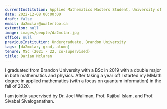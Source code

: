 ```yaml
---
currentInstitution: Applied Mathematics Masters Student, University of Waterloo
date: 2022-12-08 00:00:00
draft: false
email: da2mclar@uwaterloo.ca
extention: null
image: images/people/da2mclar.jpg
office: null
previousInstitution: Undergraduate, Brandon University
tags: [da2mclar, grad, alumn]
tenure: MSc (2021 - 22, co-supervised)
title: Darian Mclaren
---
```


I graduated from Brandon University with a BSc in 2019 with a double major in both mathematics and physics. After taking a year off I started my MMath degree in applied mathematics (with a focus on quantum information) in the fall of 2020.

I am jointly supervised by Dr. Joel Wallman, Prof. Rajibul Islam, and Prof. Sivabal Sivaloganathan.
